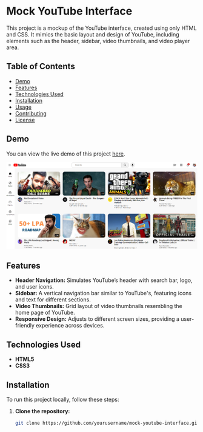 # Mock YouTube Interface

This project is a mockup of the YouTube interface, created using only HTML and CSS. It mimics the basic layout and design of YouTube, including elements such as the header, sidebar, video thumbnails, and video player area.

## Table of Contents

- [Demo](#demo)
- [Features](#features)
- [Technologies Used](#technologies-used)
- [Installation](#installation)
- [Usage](#usage)
- [Contributing](#contributing)
- [License](#license)

## Demo

You can view the live demo of this project [here](#).

![Mock YouTube Interface Screenshot](https://github.com/Sutirtho9/Youtube_Mock/blob/main/Screenshot%202024-08-23%20223031.png)

## Features

- **Header Navigation:** Simulates YouTube’s header with search bar, logo, and user icons.
- **Sidebar:** A vertical navigation bar similar to YouTube's, featuring icons and text for different sections.
- **Video Thumbnails:** Grid layout of video thumbnails resembling the home page of YouTube.
- **Responsive Design:** Adjusts to different screen sizes, providing a user-friendly experience across devices.

## Technologies Used

- **HTML5**
- **CSS3**

## Installation

To run this project locally, follow these steps:

1. **Clone the repository:**

   ```bash
   git clone https://github.com/yourusername/mock-youtube-interface.git

